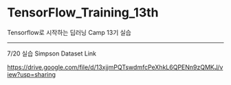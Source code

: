 # TensorFlow_Training_13th
Tensorflow로 시작하는 딥러닝 Camp 13기 실습

-----------------------------------------------------------------------------------
7/20 실습 Simpson Dataset Link

https://drive.google.com/file/d/13xjjmPQTswdmfcPeXhkL6QPENn9zQMKJ/view?usp=sharing
